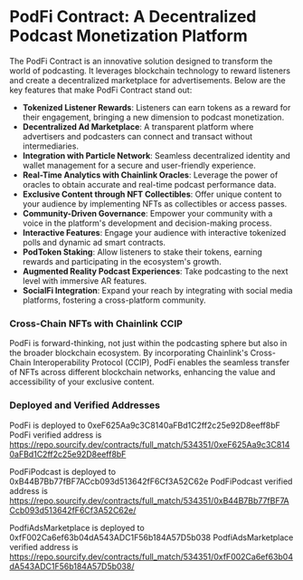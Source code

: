 # PodFi Contract: A Decentralized Podcast Monetization Platform

The PodFi Contract is an innovative solution designed to transform the world of podcasting. It leverages blockchain technology to reward listeners and create a decentralized marketplace for advertisements. Below are the key features that make PodFi Contract stand out:

- **Tokenized Listener Rewards**: Listeners can earn tokens as a reward for their engagement, bringing a new dimension to podcast monetization.
- **Decentralized Ad Marketplace**: A transparent platform where advertisers and podcasters can connect and transact without intermediaries.
- **Integration with Particle Network**: Seamless decentralized identity and wallet management for a secure and user-friendly experience.
- **Real-Time Analytics with Chainlink Oracles**: Leverage the power of oracles to obtain accurate and real-time podcast performance data.
- **Exclusive Content through NFT Collectibles**: Offer unique content to your audience by implementing NFTs as collectibles or access passes.
- **Community-Driven Governance**: Empower your community with a voice in the platform's development and decision-making process.
- **Interactive Features**: Engage your audience with interactive tokenized polls and dynamic ad smart contracts.
- **PodToken Staking**: Allow listeners to stake their tokens, earning rewards and participating in the ecosystem's growth.
- **Augmented Reality Podcast Experiences**: Take podcasting to the next level with immersive AR features.
- **SocialFi Integration**: Expand your reach by integrating with social media platforms, fostering a cross-platform community.

### Cross-Chain NFTs with Chainlink CCIP

PodFi is forward-thinking, not just within the podcasting sphere but also in the broader blockchain ecosystem. By incorporating Chainlink's Cross-Chain Interoperability Protocol (CCIP), PodFi enables the seamless transfer of NFTs across different blockchain networks, enhancing the value and accessibility of your exclusive content.

### Deployed and Verified Addresses
PodFi is deployed to 0xeF625Aa9c3C8140aFBd1C2ff2c25e92D8eeff8bF
PodFi verified address is https://repo.sourcify.dev/contracts/full_match/534351/0xeF625Aa9c3C8140aFBd1C2ff2c25e92D8eeff8bF

PodFiPodcast is deployed to 0xB44B7Bb77fBF7ACcb093d513642fF6Cf3A52C62e
PodFiPodcast verified address is https://repo.sourcify.dev/contracts/full_match/534351/0xB44B7Bb77fBF7ACcb093d513642fF6Cf3A52C62e/

PodfiAdsMarketplace is deployed to 0xfF002Ca6ef63b04dA543ADC1F56b184A57D5b038
PodfiAdsMarketplace verified address is https://repo.sourcify.dev/contracts/full_match/534351/0xfF002Ca6ef63b04dA543ADC1F56b184A57D5b038/
